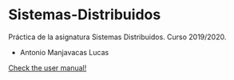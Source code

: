# Sistemas-Distribuidos
Práctica de la asignatura Sistemas Distribuidos. Curso 2019/2020.
- Antonio Manjavacas Lucas

[Check the user manual!](/src/README.md)
